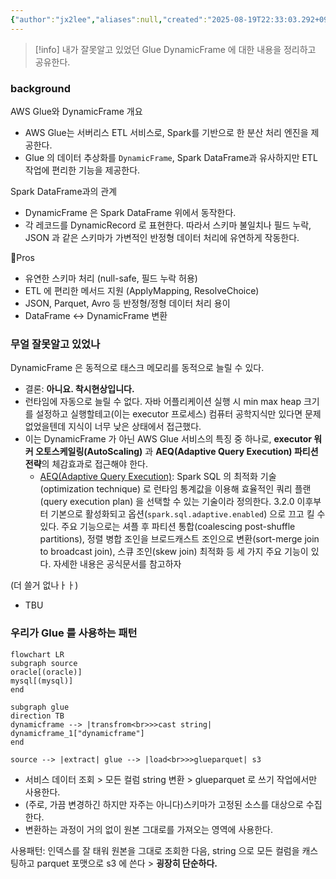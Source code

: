 ```yaml
---
{"author":"jx2lee","aliases":null,"created":"2025-08-19T22:33:03.292+09:00","last-updated":"2025-08-19 22:33","tags":["aws","glue","dynamicframe"],"dg-publish":true,"dg-home-link":true,"dg-show-local-graph":true,"dg-show-backlinks":true,"dg-show-toc":false,"dg-show-inline-title":true,"dg-show-file-tree":false,"dg-enable-search":true,"dg-link-preview":true,"dg-show-tags":false,"dg-pass-frontmatter":false,"permalink":"/data/etc/__/things-i-was-wrong-about-aws-glue/","dgHomeLink":true,"dgShowBacklinks":true,"dgShowLocalGraph":true,"dgShowInlineTitle":true,"dgEnableSearch":true,"dgLinkPreview":true,"dgPassFrontmatter":true,"noteIcon":""}
---
```



> [!info] 내가 잘못알고 있었던 Glue DynamicFrame 에 대한 내용을 정리하고 공유한다.

### background
AWS Glue와 DynamicFrame 개요
- AWS Glue는 서버리스 ETL 서비스로, Spark를 기반으로 한 분산 처리 엔진을 제공한다.
- Glue 의 데이터 추상화를 `DynamicFrame`, Spark DataFrame과 유사하지만 ETL 작업에 편리한 기능을 제공한다.

Spark DataFrame과의 관계
- DynamicFrame 은 Spark DataFrame 위에서 동작한다.
- 각 레코드를 DynamicRecord 로 표현한다. 따라서 스키마 불일치나 필드 누락, JSON 과 같은 스키마가 가변적인 반정형 데이터 처리에 유연하게 작동한다.

Pros
- 유연한 스키마 처리 (null-safe, 필드 누락 허용)
- ETL 에 편리한 메서드 지원 (ApplyMapping, ResolveChoice)
- JSON, Parquet, Avro 등 반정형/정형 데이터 처리 용이
- DataFrame ↔ DynamicFrame 변환

### 무얼 잘못알고 있었나
DynamicFrame 은 동적으로 태스크 메모리를 동적으로 늘릴 수 있다.
- 결론: **아니요. 착시현상입니다.**
- 런타임에 자동으로 늘릴 수 없다. 자바 어플리케이션 실행 시 min max heap 크기를 설정하고 실행할테고(이는 executor 프로세스) 컴퓨터 공학지식만 있다면 문제없었을텐데 지식이 너무 낮은 상태에서 접근했다.
- 이는 DynamicFrame 가 아닌 AWS Glue 서비스의 특징 중 하나로, **executor 워커 오토스케일링(AutoScaling)** 과 **AEQ(Adaptive Query Execution) 파티션 전략**의 체감효과로 접근해야 한다.
    - [AEQ(Adaptive Query Execution)](https://spark.apache.org/docs/3.5.2/sql-performance-tuning.html#adaptive-query-execution): Spark SQL 의 최적화 기술(optimization technique) 로 런타임 통계값을 이용해 효율적인 쿼리 플랜(query execution plan) 을 선택할 수 있는 기술이라 정의한다. 3.2.0 이후부터 기본으로 활성화되고 옵션(`spark.sql.adaptive.enabled`) 으로 끄고 킬 수 있다. 주요 기능으로는 셔플 후 파티션 통합(coalescing post-shuffle partitions), 정렬 병합 조인을 브로드캐스트 조인으로 변환(sort-merge join to broadcast join), 스큐 조인(skew join) 최적화 등 세 가지 주요 기능이 있다. 자세한 내용은 공식문서를 참고하자

(더 쓸거 없나ㅏㅏ)
- TBU

### 우리가 Glue 를 사용하는 패턴
```mermaid
flowchart LR
subgraph source
oracle[(oracle)]
mysql[(mysql)]
end

subgraph glue
direction TB
dynamicframe --> |transfrom<br>>>cast string| dynamicframe_1["dynamicframe"]
end

source --> |extract| glue --> |load<br>>>glueparquet| s3
```
- 서비스 데이터 조회 > 모든 컬럼 string 변환 > glueparquet 로 쓰기 작업에서만 사용한다.
- (주로, 가끔 변경하긴 하지만 자주는 아니다)스키마가 고정된 소스를 대상으로 수집한다.
- 변환하는 과정이 거의 없이 원본 그대로를 가져오는 영역에 사용한다.

사용패턴: 인덱스를 잘 태워 원본을 그대로 조회한 다음, string 으로 모든 컬럼을 캐스팅하고 parquet 포맷으로 s3 에 쓴다 > **굉장히 단순하다.**